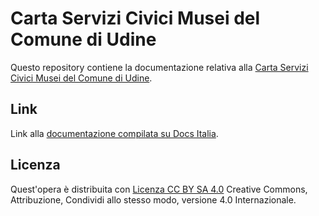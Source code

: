 Carta Servizi Civici Musei del Comune di Udine
==================================================




Questo repository contiene la documentazione relativa alla [Carta Servizi Civici Musei del Comune di Udine](http://carta-servizi-civici-musei-comune-udine.readthedocs.io). 


Link
----

Link alla [documentazione compilata su Docs Italia](https://github.com/italia/docs-italia-starter-kit/tree/master/repo-documento).


Licenza
----
Quest'opera è distribuita con [Licenza CC BY SA 4.0](https://creativecommons.org/licenses/by-sa/4.0/deed.it) Creative Commons,  Attribuzione, Condividi allo stesso modo, versione 4.0 Internazionale.
